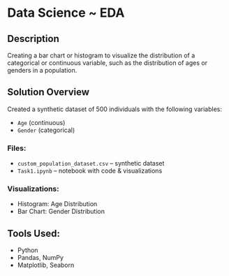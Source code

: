 # Data Science ~ EDA 

##  Description

Creating a bar chart or histogram to visualize the distribution of a categorical or continuous variable, such as the distribution of ages or genders in a population.

##  Solution Overview

Created a synthetic dataset of 500 individuals with the following variables:

- `Age` (continuous)
- `Gender` (categorical)

###  Files:
- `custom_population_dataset.csv` – synthetic dataset
- `Task1.ipynb` – notebook with code & visualizations

###  Visualizations:
- Histogram: Age Distribution
- Bar Chart: Gender Distribution

##  Tools Used:
- Python
- Pandas, NumPy
- Matplotlib, Seaborn
